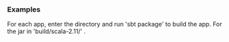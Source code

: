 ### Examples
For each app, enter the directory and run 'sbt package' to build the app.
For the jar in 'build/scala-2.11/' .
